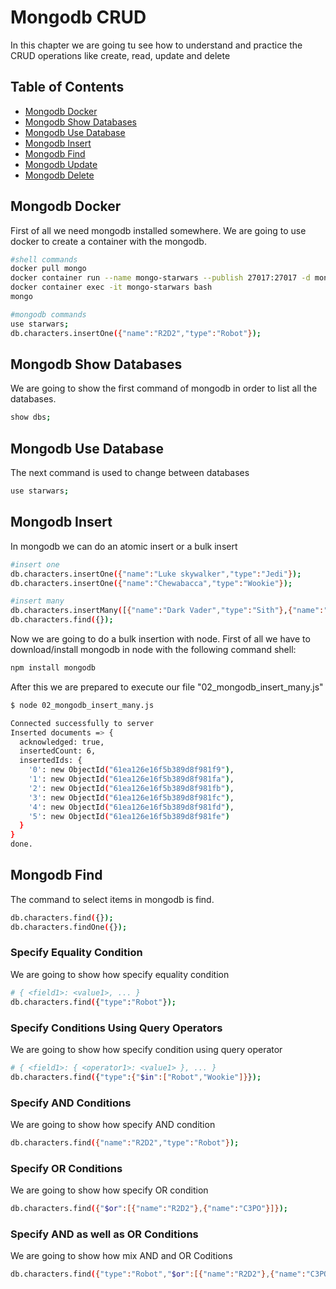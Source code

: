 # Mongodb CRUD
In this chapter we are going tu see how to understand and practice the CRUD operations like create, read, update and delete

## Table of Contents
* [Mongodb Docker](#mongodb_docker)
* [Mongodb Show Databases](#mongodb_show_databases)
* [Mongodb Use Database](#mongodb_use_database)
* [Mongodb Insert](#mongodb_insert)
* [Mongodb Find](#mongodb_find)
* [Mongodb Update](#mongodb_update)
* [Mongodb Delete](#mongodb_delete)

## Mongodb Docker
First of all we need mongodb installed somewhere. We are going to use docker to create a container with the mongodb.

```sh
#shell commands
docker pull mongo
docker container run --name mongo-starwars --publish 27017:27017 -d mongo
docker container exec -it mongo-starwars bash
mongo

#mongodb commands
use starwars;
db.characters.insertOne({"name":"R2D2","type":"Robot"});
```

## Mongodb Show Databases
We are going to show the first command of mongodb in order to list all the databases.

```sh
show dbs;
```

## Mongodb Use Database
The next command is used to change between databases

```sh
use starwars;
```

## Mongodb Insert
In mongodb we can do an atomic insert or a bulk insert

```sh
#insert one
db.characters.insertOne({"name":"Luke skywalker","type":"Jedi"});
db.characters.insertOne({"name":"Chewabacca","type":"Wookie"});

#insert many
db.characters.insertMany([{"name":"Dark Vader","type":"Sith"},{"name":"C3PO","type":"Robot"}]);
db.characters.find({});
```

Now we are going to do a bulk insertion with node. First of all we have to download/install mongodb in node with the following command shell:
```sh
npm install mongodb
```

After this we are prepared to execute our file "02_mongodb_insert_many.js"
```sh
$ node 02_mongodb_insert_many.js

Connected successfully to server
Inserted documents => {
  acknowledged: true,
  insertedCount: 6,
  insertedIds: {
    '0': new ObjectId("61ea126e16f5b389d8f981f9"),
    '1': new ObjectId("61ea126e16f5b389d8f981fa"),
    '2': new ObjectId("61ea126e16f5b389d8f981fb"),
    '3': new ObjectId("61ea126e16f5b389d8f981fc"),
    '4': new ObjectId("61ea126e16f5b389d8f981fd"),
    '5': new ObjectId("61ea126e16f5b389d8f981fe")
  }
}
done.
```


## Mongodb Find
The command to select items in mongodb is find.

```sh
db.characters.find({});
db.characters.findOne({});
```

###	Specify Equality Condition
We are going to show how specify equality condition
```sh
# { <field1>: <value1>, ... }
db.characters.find({"type":"Robot"});
```

###	Specify Conditions Using Query Operators
We are going to show how specify condition using query operator
```sh
# { <field1>: { <operator1>: <value1> }, ... }
db.characters.find({"type":{"$in":["Robot","Wookie"]}});
```

###	Specify AND Conditions
We are going to show how specify AND condition
```sh
db.characters.find({"name":"R2D2","type":"Robot"});
```

###	Specify OR Conditions
We are going to show how specify OR condition
```sh
db.characters.find({"$or":[{"name":"R2D2"},{"name":"C3PO"}]});
```

### Specify AND as well as OR Conditions
We are going to show how mix AND and OR Coditions
```sh
db.characters.find({"type":"Robot","$or":[{"name":"R2D2"},{"name":"C3PO"}]});
```
